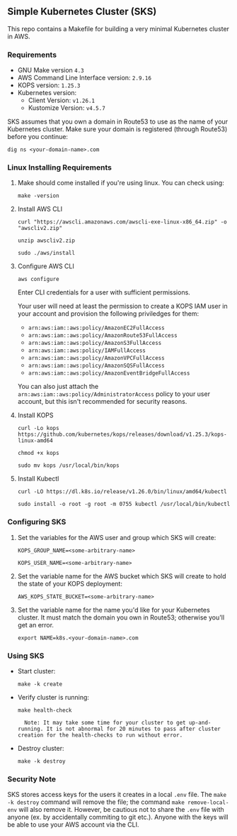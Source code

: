 ## Simple Kubernetes Cluster (SKS)

This repo contains a Makefile for building a very minimal Kubernetes cluster in AWS.

### Requirements

* GNU Make version ```4.3```
* AWS Command Line Interface version: ```2.9.16```
* KOPS version: ```1.25.3```
* Kubernetes version: 
    * Client Version: ```v1.26.1```
    * Kustomize Version: ```v4.5.7```

SKS assumes that you own a domain in Route53 to use as the name of your Kubernetes cluster. Make sure your domain is registered (through Route53) before you continue:

```dig ns <your-domain-name>.com```
    
### Linux Installing Requirements

1. Make should come installed if you're using linux. You can check using:
    
    ```make -version```
   
2. Install AWS CLI
    
    ```curl "https://awscli.amazonaws.com/awscli-exe-linux-x86_64.zip" -o "awscliv2.zip"```
    
    ```unzip awscliv2.zip```
    
    ```sudo ./aws/install```
   
3. Configure AWS CLI
    
    ```aws configure```
    
    Enter CLI credentials for a user with sufficient permissions. 
    
    Your user will need at least the permission to create a KOPS IAM user in your account and provision the following priviledges for them:
    
   * ```arn:aws:iam::aws:policy/AmazonEC2FullAccess```
   * ```arn:aws:iam::aws:policy/AmazonRoute53FullAccess```
   * ```arn:aws:iam::aws:policy/AmazonS3FullAccess```
   * ```arn:aws:iam::aws:policy/IAMFullAccess```
   * ```arn:aws:iam::aws:policy/AmazonVPCFullAccess```
   * ```arn:aws:iam::aws:policy/AmazonSQSFullAccess```
   * ```arn:aws:iam::aws:policy/AmazonEventBridgeFullAccess```

    You can also just attach the ```arn:aws:iam::aws:policy/AdministratorAccess``` policy to your user account, but this isn't recommended for security reasons.
   
4. Install KOPS
    
    ```curl -Lo kops https://github.com/kubernetes/kops/releases/download/v1.25.3/kops-linux-amd64```
    
    ```chmod +x kops```
    
    ```sudo mv kops /usr/local/bin/kops```

5. Install Kubectl
    
    ```curl -LO https://dl.k8s.io/release/v1.26.0/bin/linux/amd64/kubectl```
    
    ```sudo install -o root -g root -m 0755 kubectl /usr/local/bin/kubectl```

### Configuring SKS

1. Set the variables for the AWS user and group which SKS will create:
    
    ```KOPS_GROUP_NAME=<some-arbitrary-name>```
    
    ```KOPS_USER_NAME=<some-arbitrary-name>```

2. Set the variable name for the AWS bucket which SKS will create to hold the state of your KOPS deployment:
    
    ```AWS_KOPS_STATE_BUCKET=<some-arbitrary-name>```

3. Set the variable name for the name you'd like for your Kubernetes cluster. It must match the domain you own in Route53; otherwise you'll get an error.
        
    ```export NAME=k8s.<your-domain-name>.com```

### Using SKS

* Start cluster:

    ```make -k create```

* Verify cluster is running:

    ```make health-check```

        Note: It may take some time for your cluster to get up-and-running. It is not abnormal for 20 minutes to pass after cluster creation for the health-checks to run without error.

* Destroy cluster: 
  
    ```make -k destroy```

### Security Note

SKS stores access keys for the users it creates in a local ```.env``` file. The ```make -k destroy``` command will remove the file; the command ```make remove-local-env``` will also remove it. However, be cautious not to share the ```.env``` file with anyone (ex. by accidentally commiting to git etc.). Anyone with the keys will be able to use your AWS account via the CLI.